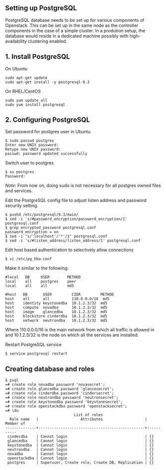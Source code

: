 ## Setting up PostgreSQL

PostgreSQL database needs to be set up for various components of Openstack. This can be set up in the same node as the controller components in the case of a simple cluster. In a prodution setup, the database would reside in a dedicated machine possibly with high-availability clustering enabled. 

## 1. Install PostgreSQL

On Ubuntu

    sudo apt-get update
    sudo apt-get install -y postgresql-9.3

On RHEL/CentOS

    sudo yum update all
    sudo yum install postgresql

## 2. Configuring PostgreSQL

Set password for postgres user in Ubuntu

    $ sudo passwd postgres
    Enter new UNIX password: 
    Retype new UNIX password:
    passwd: password updated successfully

Switch user to postgres

    $ su postgres
    Password: 

*Note*: From now on, doing sudo is not necessary for all postgres owned files and services. 

Edit the PostgreSQL config file to adjust listen address and password security setting.

    $ pushd /etc/postgresql/9.3/main/
    $ sed -i 's/#password_encryption/password_encryption/1' postgresql.conf
    $ grep encrypted_password postgresql.conf
    password_encryption = on
    $ sed -i "s/'localhost'/'*'/1" postgresql.conf
    $ sed -i 's/#listen_address/listen_address/1' postgresql.conf

Edit host based authentication to selectively allow connections

    $ vi /etc/pg_hba.conf

Make it similar to the following:
    
    #local   DB     USER        METHOD
    local    all    postgres    peer
    local    all    all         md5

    #host   DB       USER         CIDR         METHOD
    host    all      all          110.0.0.0/16  md5
    host    identity keystonedba  10.1.2.3/32  md5
    host    compute  novadba      10.1.2.3/32  md5
    host    image    glancedba    10.1.2.3/32  md5
    host    blockstore cinderdba  10.1.2.3/32  md5
    host    network  neutrondba   10.1.2.3/32  md5

Where 110.0.0.0/16 is the main network from which all traffic is allowed in and 10.1.2.3/32 is the node on which all the services are installed.

Restart PostgreSQL service

    $ service postgresql restart

## Creating database and roles 

    $ psql
    =# create role novadba password 'novasecret';
    =# create role glancedba password 'glancesecret';
    =# create role cinderdba password 'cindersecret';
    =# create role neutrondba password 'neutronsecret';
    =# create role keystonedba password 'keystonesecret';
    =# create role openstackdba password 'openstacksecret';
    =# \du
                                   List of roles
      Role name   |                   Attributes                   | Member of 
    --------------+------------------------------------------------+-----------
     cinderdba    | Cannot login                                   | {}
     glancedba    | Cannot login                                   | {}
     keystonedba  | Cannot login                                   | {}
     neutrondba   | Cannot login                                   | {}
     novadba      | Cannot login                                   | {}
     openstackdba | Cannot login                                   | {}
     postgres     | Superuser, Create role, Create DB, Replication | {}

